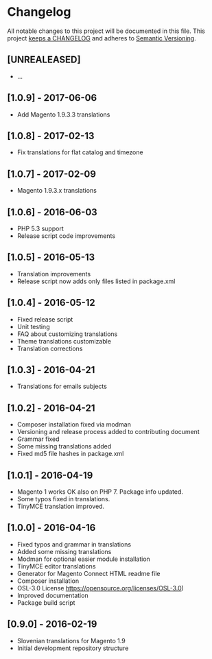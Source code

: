 # Changelog

All notable changes to this project will be documented in this file. This project
[keeps a CHANGELOG](http://keepachangelog.com/) and adheres to
[Semantic Versioning](http://semver.org/).

## [UNREALEASED]

* ...

## [1.0.9] - 2017-06-06

* Add Magento 1.9.3.3 translations

## [1.0.8] - 2017-02-13

* Fix translations for flat catalog and timezone

## [1.0.7] - 2017-02-09

* Magento 1.9.3.x translations

## [1.0.6] - 2016-06-03

* PHP 5.3 support
* Release script code improvements

## [1.0.5] - 2016-05-13

* Translation improvements
* Release script now adds only files listed in package.xml

## [1.0.4] - 2016-05-12

* Fixed release script
* Unit testing
* FAQ about customizing translations
* Theme translations customizable
* Translation corrections

## [1.0.3] - 2016-04-21

* Translations for emails subjects

## [1.0.2] - 2016-04-21

* Composer installation fixed via modman
* Versioning and release process added to contributing document
* Grammar fixed
* Some missing translations added
* Fixed md5 file hashes in package.xml

## [1.0.1] - 2016-04-19

* Magento 1 works OK also on PHP 7. Package info updated.
* Some typos fixed in translations.
* TinyMCE translation improved.

## [1.0.0] - 2016-04-16

* Fixed typos and grammar in translations
* Added some missing translations
* Modman for optional easier module installation
* TinyMCE editor translations
* Generator for Magento Connect HTML readme file
* Composer installation
* OSL-3.0 License https://opensource.org/licenses/OSL-3.0)
* Improved documentation
* Package build script

## [0.9.0] - 2016-02-19

* Slovenian translations for Magento 1.9
* Initial development repository structure
